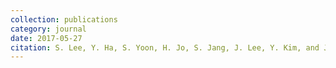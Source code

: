 ```yaml
---
collection: publications
category: journal
date: 2017-05-27
citation: S. Lee, Y. Ha, S. Yoon, H. Jo, S. Jang, J. Lee, Y. Kim, and J. W. Yoon, &quot; The vulnerability exploitation conveying digital data over mobile voice call channel,&quot; <i>Wireless Personal Communications,</i> Springer, 2017
---
```

